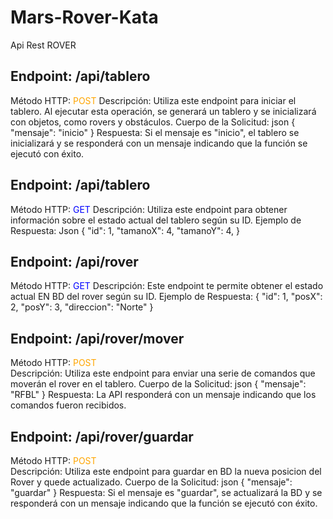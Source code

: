 # Mars-Rover-Kata

Api Rest ROVER 

 

## Endpoint: /api/tablero 

Método HTTP: <font color="orange">POST</font> 
Descripción: Utiliza este endpoint para iniciar el tablero. Al ejecutar esta operación, se generará un tablero y se inicializará con objetos, como rovers y obstáculos. 
Cuerpo de la Solicitud: 
json 
{ 
  "mensaje": "inicio" 
} 
Respuesta: 
Si el mensaje es "inicio", el tablero se inicializará y se responderá con un mensaje indicando que la función se ejecutó con éxito. 

 

## Endpoint: /api/tablero 

Método HTTP: <font color="blue">GET</font> 
Descripción: Utiliza este endpoint para obtener información sobre el estado actual del tablero según su ID. 
Ejemplo de Respuesta: 
Json 
{ 
  "id": 1, 
  "tamanoX": 4, 
  "tamanoY": 4, 
} 

## Endpoint: /api/rover

Método HTTP: <font color="blue">GET</font> 
Descripción: Este endpoint te permite obtener el estado actual EN BD del rover según su ID. 
Ejemplo de Respuesta: 
{ 
  "id": 1, 
  "posX": 2, 
  "posY": 3, 
  "direccion": "Norte" 
} 

## Endpoint: /api/rover/mover 

Método HTTP: <font color="orange">POST</font>  
Descripción: Utiliza este endpoint para enviar una serie de comandos que moverán el rover en el tablero. 
Cuerpo de la Solicitud: 
json 
{ 
  "mensaje": "RFBL" 
} 
Respuesta: 
La API responderá con un mensaje indicando que los comandos fueron recibidos. 
 

## Endpoint: /api/rover/guardar 

Método HTTP: <font color="orange">POST</font>  
Descripción: Utiliza este endpoint para guardar en BD la nueva posicion del Rover y quede actualizado. 
Cuerpo de la Solicitud: 
json 
{ 
  "mensaje": "guardar" 
} 
Respuesta: 
Si el mensaje es "guardar", se actualizará la BD y se responderá con un mensaje indicando que la función se ejecutó con éxito. 

 

 
